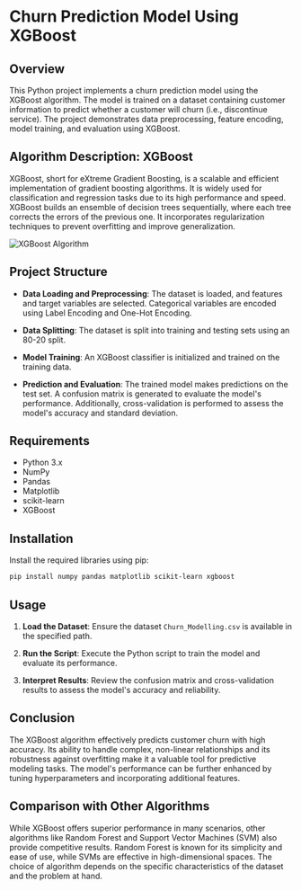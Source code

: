 # Churn Prediction Model Using XGBoost

## Overview

This Python project implements a churn prediction model using the XGBoost algorithm. The model is trained on a dataset containing customer information to predict whether a customer will churn (i.e., discontinue service). The project demonstrates data preprocessing, feature encoding, model training, and evaluation using XGBoost.

## Algorithm Description: XGBoost

XGBoost, short for eXtreme Gradient Boosting, is a scalable and efficient implementation of gradient boosting algorithms. It is widely used for classification and regression tasks due to its high performance and speed. XGBoost builds an ensemble of decision trees sequentially, where each tree corrects the errors of the previous one. It incorporates regularization techniques to prevent overfitting and improve generalization. 

![XGBoost Algorithm](https://upload.wikimedia.org/wikipedia/commons/0/0e/XGBoost_Logo.png)

## Project Structure

- **Data Loading and Preprocessing**: The dataset is loaded, and features and target variables are selected. Categorical variables are encoded using Label Encoding and One-Hot Encoding.

- **Data Splitting**: The dataset is split into training and testing sets using an 80-20 split.

- **Model Training**: An XGBoost classifier is initialized and trained on the training data.

- **Prediction and Evaluation**: The trained model makes predictions on the test set. A confusion matrix is generated to evaluate the model's performance. Additionally, cross-validation is performed to assess the model's accuracy and standard deviation.

## Requirements

- Python 3.x
- NumPy
- Pandas
- Matplotlib
- scikit-learn
- XGBoost

## Installation

Install the required libraries using pip:

```bash
pip install numpy pandas matplotlib scikit-learn xgboost
```

## Usage

1. **Load the Dataset**: Ensure the dataset `Churn_Modelling.csv` is available in the specified path.

2. **Run the Script**: Execute the Python script to train the model and evaluate its performance.

3. **Interpret Results**: Review the confusion matrix and cross-validation results to assess the model's accuracy and reliability.

## Conclusion

The XGBoost algorithm effectively predicts customer churn with high accuracy. Its ability to handle complex, non-linear relationships and its robustness against overfitting make it a valuable tool for predictive modeling tasks. The model's performance can be further enhanced by tuning hyperparameters and incorporating additional features.

## Comparison with Other Algorithms

While XGBoost offers superior performance in many scenarios, other algorithms like Random Forest and Support Vector Machines (SVM) also provide competitive results. Random Forest is known for its simplicity and ease of use, while SVMs are effective in high-dimensional spaces. The choice of algorithm depends on the specific characteristics of the dataset and the problem at hand.
